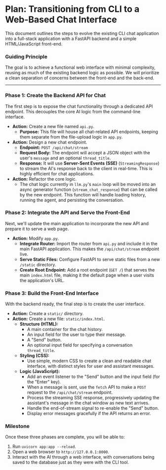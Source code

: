 
# Plan: Transitioning from CLI to a Web-Based Chat Interface

This document outlines the steps to evolve the existing CLI chat application into a full-stack application with a FastAPI backend and a simple HTML/JavaScript front-end.

### Guiding Principle
The goal is to achieve a functional web interface with minimal complexity, reusing as much of the existing backend logic as possible. We will prioritize a clean separation of concerns between the front-end and the back-end.

---

### Phase 1: Create the Backend API for Chat

The first step is to expose the chat functionality through a dedicated API endpoint. This decouples the core AI logic from the command-line interface.

-   **Action:** Create a new file named `api.py`.
    -   **Purpose:** This file will house all chat-related API endpoints, keeping them separate from the file-upload logic in `app.py`.
-   **Action:** Design a new chat endpoint.
    -   **Endpoint:** `POST /api/chat/stream`
    -   **Request Body:** The endpoint will accept a JSON object with the user's `message` and an optional `thread_title`.
    -   **Response:** It will use **Server-Sent Events (SSE)** (`StreamingResponse`) to stream the AI's response back to the client in real-time. This is highly efficient for chat applications.
-   **Action:** Refactor the core logic.
    -   The chat logic currently in `llm.py`'s `main` loop will be moved into an async generator function (`stream_chat_response`) that can be called by the new endpoint. This function will handle loading history, running the agent, and persisting the conversation.

### Phase 2: Integrate the API and Serve the Front-End

Next, we'll update the main application to incorporate the new API and prepare it to serve a web page.

-   **Action:** Modify `app.py`.
    -   **Integrate Router:** Import the router from `api.py` and include it in the main FastAPI application. This makes the `/api/chat/stream` endpoint live.
    -   **Serve Static Files:** Configure FastAPI to serve static files from a new `/static` directory.
    -   **Create Root Endpoint:** Add a root endpoint (`GET /`) that serves the main `index.html` file, making it the default page when a user visits the application's URL.

### Phase 3: Build the Front-End Interface

With the backend ready, the final step is to create the user interface.

-   **Action:** Create a `static/` directory.
-   **Action:** Create a new file: `static/index.html`.
    -   **Structure (HTML):**
        -   A main container for the chat history.
        -   An input field for the user to type their message.
        -   A "Send" button.
        -   An optional input field for specifying a conversation `thread_title`.
    -   **Styling (CSS):**
        -   Use simple, modern CSS to create a clean and readable chat interface, with distinct styles for user and assistant messages.
    -   **Logic (JavaScript):**
        -   Add an event listener to the "Send" button and the input field (for the "Enter" key).
        -   When a message is sent, use the `fetch` API to make a `POST` request to the `/api/chat/stream` endpoint.
        -   Process the streaming SSE response, progressively updating the assistant's message in the chat window as new text arrives.
        -   Handle the end-of-stream signal to re-enable the "Send" button.
        -   Display error messages gracefully if the API returns an error.

### Milestone
Once these three phases are complete, you will be able to:
1.  Run `uvicorn app:app --reload`.
2.  Open a web browser to `http://127.0.0.1:8000`.
3.  Interact with the AI through a web interface, with conversations being saved to the database just as they were with the CLI tool.
